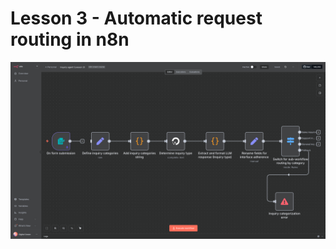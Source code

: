 # Lesson 3 - Automatic request routing in n8n

![Screenshot of lesson 3 workflow](./images/lesson-3-wf.png)
